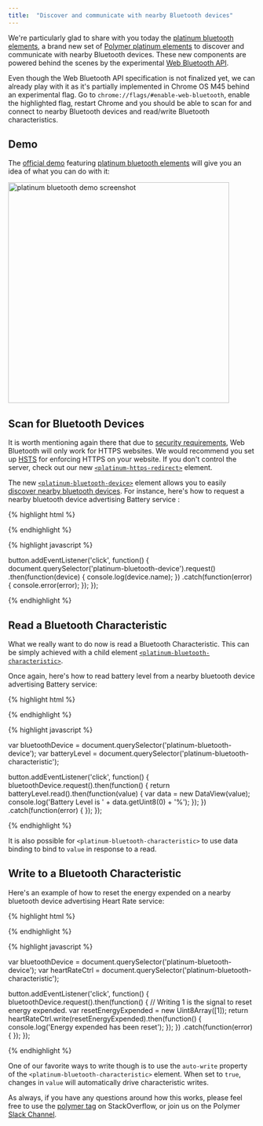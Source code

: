 ```yaml
---
title:  "Discover and communicate with nearby Bluetooth devices"
---
```


We're particularly glad to share with you today the [platinum bluetooth elements](https://www.webcomponents.org/element/PolymerElements/platinum-bluetooth/platinum-bluetooth-device), a
brand new set of [Polymer platinum
elements](https://elements.polymer-project.org/browse?package=platinum-elements)
to discover and communicate with nearby Bluetooth devices. These new components
are powered behind the scenes by the experimental [Web Bluetooth
API](http://webbluetoothcg.github.io/web-bluetooth/).

Even though the Web Bluetooth API specification is not finalized yet, we can
already play with it as it's partially implemented in Chrome OS M45
behind an experimental flag. Go to `chrome://flags/#enable-web-bluetooth`, enable
the highlighted flag, restart Chrome and you should be able to scan for and
connect to nearby Bluetooth devices and read/write Bluetooth characteristics.

## Demo

The [official
demo](https://www.webcomponents.org/element/PolymerElements/platinum-bluetooth/demo/demo/)
featuring [platinum bluetooth
elements](https://elements.polymer-project.org/elements/platinum-bluetooth)
will give you an idea of what you can do with it:

<a href="https://www.webcomponents.org/element/PolymerElements/platinum-bluetooth/demo/demo/">
  <img src="/images/releases/platinum-bluetooth-demo.png" style="width: auto; margin-left: auto; margin-right: auto; height: 450px" alt="platinum bluetooth demo screenshot">
</a>

## Scan for Bluetooth Devices

It is worth mentioning again there that due to [security
requirements](https://developers.google.com/web/updates/2015/07/interact-with-ble-devices-on-the-web#https-only),
Web Bluetooth will only work for HTTPS websites.  We would recommend you set up
[HSTS](http://www.chromium.org/hsts) for enforcing HTTPS on your website. If
you don't control the server, check out our new
[`<platinum-https-redirect>`](https://elements.polymer-project.org/elements/platinum-https-redirect)
element.

The new
[`<platinum-bluetooth-device>`](https://www.webcomponents.org/element/PolymerElements/platinum-bluetooth/platinum-bluetooth-device)
element allows you to easily [discover nearby bluetooth
devices](https://developers.google.com/web/updates/2015/07/interact-with-ble-devices-on-the-web#scan-for-bluetooth-devices).
For instance, here's how to request a nearby bluetooth device advertising
Battery service :

{% highlight html %}

<platinum-bluetooth-device
    services-filter='["battery_service"]'>
</platinum-bluetooth-device>

{% endhighlight %}

{% highlight javascript %}

button.addEventListener('click', function() {
  document.querySelector('platinum-bluetooth-device').request()
  .then(function(device) { console.log(device.name); })
  .catch(function(error) { console.error(error); });
});

{% endhighlight %}

## Read a Bluetooth Characteristic

What we really want to do now is read a Bluetooth Characteristic. This
can be simply achieved with a child element [`<platinum-bluetooth-characteristic>`](https://www.webcomponents.org/element/PolymerElements/platinum-bluetooth/platinum-bluetooth-characteristic).

Once again, here's how to read battery level from a nearby bluetooth
device advertising Battery service:

{% highlight html %}

<platinum-bluetooth-device services-filter='["battery_service"]'>
  <platinum-bluetooth-characteristic
      service='battery_service'
      characteristic='battery_level'>
  </platinum-bluetooth-characteristic>
</platinum-bluetooth-device>

{% endhighlight %}

{% highlight javascript %}

var bluetoothDevice = document.querySelector('platinum-bluetooth-device');
var batteryLevel = document.querySelector('platinum-bluetooth-characteristic');

button.addEventListener('click', function() {
  bluetoothDevice.request().then(function() {
    return batteryLevel.read().then(function(value) {
      var data = new DataView(value);
      console.log('Battery Level is ' + data.getUint8(0) + '%');
    });
  })
  .catch(function(error) { });
});

{% endhighlight %}

It is also possible for `<platinum-bluetooth-characteristic>` to use data
binding to bind to `value` in response to a read.

## Write to a Bluetooth Characteristic

Here's an example of how to reset the energy expended on a nearby bluetooth
device advertising Heart Rate service:

{% highlight html %}

<platinum-bluetooth-device services-filter='["heart_rate"]'>
  <platinum-bluetooth-characteristic
      service='heart_rate'
      characteristic='heart_rate_control_point'>
  </platinum-bluetooth-characteristic>
</platinum-bluetooth-device>

{% endhighlight %}

{% highlight javascript %}

var bluetoothDevice = document.querySelector('platinum-bluetooth-device');
var heartRateCtrl = document.querySelector('platinum-bluetooth-characteristic');

button.addEventListener('click', function() {
  bluetoothDevice.request().then(function() {
    // Writing 1 is the signal to reset energy expended.
    var resetEnergyExpended = new Uint8Array([1]);
    return heartRateCtrl.write(resetEnergyExpended).then(function() {
      console.log('Energy expended has been reset');
    });
  })
  .catch(function(error) { });
});

{% endhighlight %}

One of our favorite ways to write though is to use the `auto-write` property of
the `<platinum-bluetooth-characteristic>` element. When set to `true`, changes
in `value` will automatically drive characteristic writes.

As always, if you have any questions around how this works, please feel free to
use the [polymer tag](http://stackoverflow.com/questions/tagged/polymer) on
StackOverflow, or join us on the Polymer [Slack
Channel](http://polymer-slack.herokuapp.com/).
